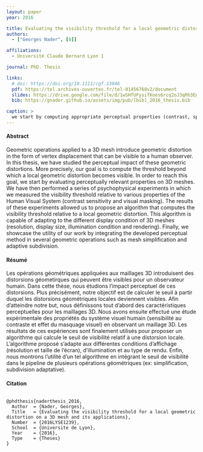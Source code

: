 ```yaml
---
layout: paper
year: 2016

title: Evaluating the visibility threshold for a local geometric distortion on a 3D mesh and its applications
authors:
  - ["Georges Nader", [0]]

affiliations:
  - Université Claude Bernard Lyon 1

journal: PhD. Thesis

links:
  # doi: https://doi.org/10.1111/cgf.13046
  pdf: https://tel.archives-ouvertes.fr/tel-01456768v2/document
  slides: https://drive.google.com/file/d/1wSHfUFysifKoes6rcq2oJ3qRh3Eg7kq4/view?usp=sharing
  bib: https://gnader.github.io/assets/img/pub/[bib]_2016_thesis.bib

caption: >
  we start by computing appropriate perceptual properties (contrast, spatial frequency and visual regularity) on the surface of a 3D mesh. These attributes are then passed into a perceptual model that computes the threshold beyond which a local geometric distortion becomes visible to a human observer. Finally, we use this threshold in several applications such as vertex coordinates quantization, mesh simplification and adaptive mesh subdivision.
---
```


#### Abstract

Geometric operations applied to a 3D mesh introduce geometric distortion in the form of vertex displacement that can be visible to a human observer. In this thesis, we have studied the perceptual impact of these geometric distortions. More precisely, our goal is to compute the threshold beyond which a local geometric distortion becomes visible. In order to reach this goal, we start by evaluating perceptually relevant properties on 3D meshes. We have then performed a series of psychophysical experiments in which we measured the visibility threshold relative to various properties of the Human Visual System (contrast sensitivity and visual masking). The results of these experiments allowed us to propose an algorithm that computes the visibility threshold relative to a local geometric distortion. This algorithm is capable of adapting to the different display condition of 3D meshes (resolution, display size, illumination condition and rendering). Finally, we showcase the utility of our work by integrating the developed perceptual method in several geometric operations such as mesh simplification and adaptive subdivision.

#### Résumé

Les opérations géométriques appliquées aux maillages 3D introduisent des distorsions géometirques qui peuvent être visibles pour un observateur humain. Dans cette thèse, nous étudions l’impact perceptuel de ces distorsions. Plus précisément, notre objectif est de calculer le seuil à partir duquel les distorsions géométriques locales deviennent visibles. Afin d’atteindre notre but, nous définissons tout d’abord des caractéristiques perceptuelles pour les maillages 3D. Nous avons ensuite effectué une étude expérimentale des propriétés du système visuel humain (sensibilité au contraste et effet du masquage visuel) en observant un maillage 3D. Les résultats de ces expériences sont finalement utilisés pour proposer un algorithme qui calcule le seuil de visibilité relatif à une distorsion locale. L’algorithme proposé s’adapte aux différentes conditions d’affichage (résolution et taille de l’écran), d’illumination et au type de rendu. Enfin, nous montrons l’utilité d’un tel algorithme en intégrant le seuil de visibilité dans le pipeline de plusieurs opérations géométriques (ex: simplification, subdivision adaptative).

#### Citation

<pre class="text-muted alert-secondary small col-12">
<code>
@phdthesis{naderthesis_2016,
  Author  = {Nader, Georges}, 
  Title   = {Evaluating the visibility threshold for a local geometric distortion on a 3D mesh and its applications},
  Number  = {2016LYSE1239},
  School  = {Universite de Lyon}, 
  Year    = {2016}, 
  Type    = {Theses} 
}
</code>
</pre>
